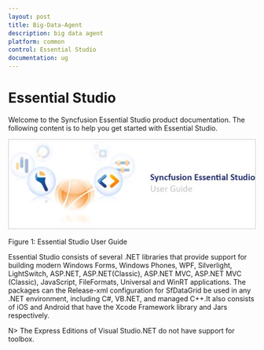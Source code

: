 ```yaml
---
layout: post
title: Big-Data-Agent
description: big data agent
platform: common
control: Essential Studio
documentation: ug
---
```


# Essential Studio

Welcome to the Syncfusion Essential Studio product documentation. The following content is to help you get started with Essential Studio.

![](Terminology_images/Essential-Studio_img1.png)

Figure 1: Essential Studio User Guide

Essential Studio consists of several .NET libraries that provide support for building modern Windows Forms, Windows Phones, WPF, Silverlight, LightSwitch, ASP.NET, ASP.NET(Classic), ASP.NET MVC, ASP.NET MVC (Classic), JavaScript, FileFormats, Universal and WinRT applications. The packages can the Release-xml configuration for SfDataGrid be used in any .NET environment, including C#, VB.NET, and managed C++.It also consists of iOS and Android that have the Xcode Framework library and Jars respectively.

 N> The Express Editions of Visual Studio.NET do not have support for toolbox.